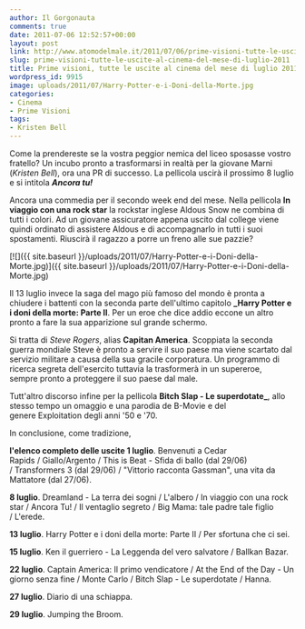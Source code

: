 ```yaml
---
author: Il Gorgonauta
comments: true
date: 2011-07-06 12:52:57+00:00
layout: post
link: http://www.atomodelmale.it/2011/07/06/prime-visioni-tutte-le-uscite-al-cinema-del-mese-di-luglio-2011/
slug: prime-visioni-tutte-le-uscite-al-cinema-del-mese-di-luglio-2011
title: Prime visioni, tutte le uscite al cinema del mese di luglio 2011.
wordpress_id: 9915
image: uploads/2011/07/Harry-Potter-e-i-Doni-della-Morte.jpg
categories:
- Cinema
- Prime Visioni
tags:
- Kristen Bell
---
```


Come la prendereste se la vostra peggior nemica del liceo sposasse vostro fratello? Un incubo pronto a trasformarsi in realtà per la giovane Marni (_Kristen Bell_), ora una PR di successo. La pellicola uscirà il prossimo 8 luglio e si intitola **_Ancora tu!_**

Ancora una commedia per il secondo week end del mese. Nella pellicola **In viaggio con una rock star** la rockstar inglese Aldous Snow ne combina di tutti i colori. Ad un giovane assicuratore appena uscito dal college viene quindi ordinato di assistere Aldous e di accompagnarlo in tutti i suoi spostamenti. Riuscirà il ragazzo a porre un freno alle sue pazzie?

[![]({{ site.baseurl }}/uploads/2011/07/Harry-Potter-e-i-Doni-della-Morte.jpg)]({{ site.baseurl }}/uploads/2011/07/Harry-Potter-e-i-Doni-della-Morte.jpg)

Il 13 luglio invece la saga del mago più famoso del mondo è pronta a chiudere i battenti con la seconda parte dell'ultimo capitolo **_Harry Potter e i doni della morte: Parte II**. Per un eroe che dice addio eccone un altro pronto a fare la sua apparizione sul grande schermo.

Si tratta di _Steve Rogers_, alias **Capitan America**. Scoppiata la seconda guerra mondiale Steve è pronto a servire il suo paese ma viene scartato dal servizio militare a causa della sua gracile corporatura. Un programmo di ricerca segreta dell'esercito tuttavia la trasformerà in un supereroe, sempre pronto a proteggere il suo paese dal male.

Tutt'altro discorso infine per la pellicola **Bitch Slap - Le superdotate_**, allo stesso tempo un omaggio e una parodia de B-Movie e del genere Exploitation degli anni '50 e '70.

In conclusione, come tradizione,

**l'elenco completo delle uscite 1 luglio**. Benvenuti a Cedar Rapids / Giallo/Argento / This is Beat - Sfida di ballo (dal 29/06) / Transformers 3 (dal 29/06) / "Vittorio racconta Gassman", una vita da Mattatore (dal 27/06).

**8 luglio**. Dreamland - La terra dei sogni / L'albero / In viaggio con una rock star / Ancora Tu! / Il ventaglio segreto / Big Mama: tale padre tale figlio / L'erede.

**13 luglio**. Harry Potter e i doni della morte: Parte II / Per sfortuna che ci sei.

**15 luglio**. Ken il guerriero - La Leggenda del vero salvatore / Ballkan Bazar.

**22 luglio**. Captain America: Il primo vendicatore / At the End of the Day - Un giorno senza fine / Monte Carlo / Bitch Slap - Le superdotate / Hanna.

**27 luglio**. Diario di una schiappa.

**29 luglio**. Jumping the Broom.
